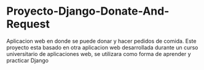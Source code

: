 # Proyecto-Django-Donate-And-Request
 Aplicacion web en donde se puede donar y hacer pedidos de comida. Este proyecto esta basado en otra aplicacion web desarrollada durante un curso universitario de aplicaciones web, se utilizara como forma de aprender y practicar Django

